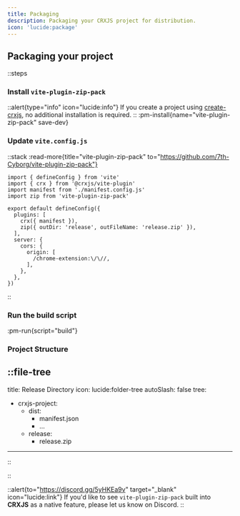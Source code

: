 ```yaml
---
title: Packaging
description: Packaging your CRXJS project for distribution.
icon: 'lucide:package'
---
```


## Packaging your project
::steps
### Install `vite-plugin-zip-pack`

::alert{type="info" icon="lucide:info"}
  If you create a project using [create-crxjs](/guide/installation/create-crxjs), no additional installation is required.
::
:pm-install{name="vite-plugin-zip-pack" save-dev}


### Update `vite.config.js`

::stack
:read-more{title="vite-plugin-zip-pack" to="https://github.com/7th-Cyborg/vite-plugin-zip-pack"}
```js{4, 9} [vite.config.js]
import { defineConfig } from 'vite'
import { crx } from '@crxjs/vite-plugin'
import manifest from './manifest.config.js'
import zip from 'vite-plugin-zip-pack'

export default defineConfig({
  plugins: [
    crx({ manifest }),
    zip({ outDir: 'release', outFileName: 'release.zip' }),
  ],
  server: {
    cors: {
      origin: [
        /chrome-extension:\/\//,
      ],
    },
  },
})
```
::
### Run the build script
:pm-run{script="build"}

### Project Structure

::file-tree
---
title: Release Directory
icon: lucide:folder-tree
autoSlash: false
tree:
  - crxjs-project:
    - dist:
      - manifest.json
      - ...
    - release:
      - release.zip
---
::

::

::alert{to="https://discord.gg/5yHKEa9v" target="_blank" icon="lucide:link"}
  If you'd like to see `vite-plugin-zip-pack` built into **CRXJS** as a native feature, please let us know on Discord.
::


